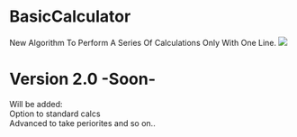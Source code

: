 # BasicCalculator
New Algorithm To Perform A Series Of Calculations Only With One Line.
<img src="https://i.ibb.co/SwK0Pnt/Preview.png">
# Version 2.0 -Soon-
Will be added:</br>
Option to standard calcs</br>
Advanced to take periorites and so on..
